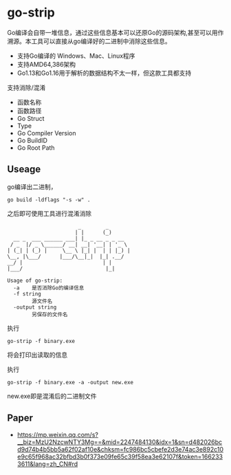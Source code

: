 # go-strip
Go编译会自带一堆信息，通过这些信息基本可以还原Go的源码架构,甚至可以用作溯源。本工具可以直接从go编译好的二进制中消除这些信息。

- 支持Go编译的 Windows、Mac、Linux程序
- 支持AMD64,386架构
- Go1.13和Go1.16用于解析的数据结构不太一样，但这款工具都支持

支持消除/混淆
- 函数名称
- 函数路径
- Go Struct
- Type
- Go Compiler Version
- Go BuildID
- Go Root Path

## Useage
go编译出二进制，
```
go build -ldflags "-s -w" .
```
之后即可使用工具进行混淆消除
```
                       _        _
                      | |      (_)
  __ _  ___ ______ ___| |_ _ __ _ _ __
 / _  |/ _ \______/ __| __| '__| | '_ \
| (_| | (_) |     \__ \ |_| |  | | |_) |
\__, |\___/      |___/\__|_|  |_| .__/
__/ |                          | |
|___/                           |_|

Usage of go-strip:
  -a    是否消除Go的编译信息
  -f string
        源文件名
  -output string
        另保存的文件名
```
执行
```
go-strip -f binary.exe
```
将会打印出读取的信息

执行
```
go-strip -f binary.exe -a -output new.exe
```
new.exe即是混淆后的二进制文件
## Paper
- https://mp.weixin.qq.com/s?__biz=MzU2NzcwNTY3Mg==&mid=2247484130&idx=1&sn=d482026bcd9d74b4b5bb5a62f02af10e&chksm=fc986bc5cbefe2d3e74ac3e892c10e9c65f968ac32bfbd3b0f373e09fe65c39f58ea3e62107f&token=1662333611&lang=zh_CN#rd
